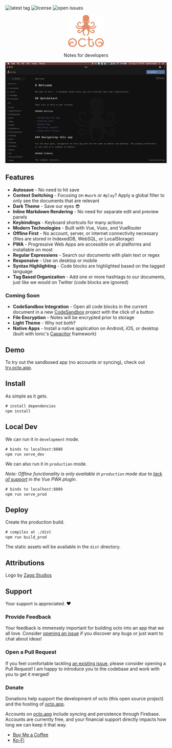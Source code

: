 ![latest tag](https://img.shields.io/github/v/tag/voraciousdev/octo?color=blue&label=latest%20tag&sort=semver)
![license](https://img.shields.io/github/license/voraciousdev/octo)
![open issues](https://img.shields.io/github/issues-raw/voraciousdev/octo)

<p align="center">
  <a href="https://try.octo.app">
    <img height="100" src="resources/stacked.png">
  </a>
</p>

<p align="center">Notes for developers</p>

[![screenshot](resources/screenshot.png)](https://try.octo.app)

## Features

- **Autosave** - No need to hit save
- **Context Switching** - Focusing on `#work` or `#play`? Apply a global filter to only see the documents that are relevant
- **Dark Theme** - Save our eyes 😎
- **Inline Markdown Rendering** - No need for separate edit and preview panels
- **Keybindings** - Keyboard shortcuts for many actions
- **Modern Technologies** - Built with Vue, Vuex, and VueRouter
- **Offline First** - No account, server, or internet connectivity necessary (files are stored in IndexedDB, WebSQL, or LocalStorage)
- **PWA** - Progressive Web Apps are accessible on all platforms and installable on most
- **Regular Expressions** - Search our documents with plain text or regex
- **Responsive** - Use on desktop or mobile
- **Syntax Highlighting** - Code blocks are highlighted based on the tagged language
- **Tag Based Organization** - Add one or more hashtags to our documents, just like we would on Twitter (code blocks are ignored)

### Coming Soon

- **CodeSandbox Integration** - Open all code blocks in the current document in a new [CodeSandbox](https://codesandbox.io/) project with the click of a button
- **File Encryption** - Notes will be encrypted prior to storage
- **Light Theme** - Why not both?
- **Native Apps** - Install a native application on Android, iOS, or desktop (built with Ionic's [Capacitor](https://capacitorjs.com/) framework)

## Demo

To try out the sandboxed app (no accounts or syncing), check out [try.octo.app](https://try.octo.app).

## Install

As simple as it gets.

```shell
# install dependencies
npm install
```

## Local Dev

We can run it in `development` mode.

```shell
# binds to localhost:8888
npm run serve_dev
```

We can also run it in `production` mode.

_Note: Offline functionality is only available in `production` mode due to [lack of support](https://github.com/vuejs/vue-cli/issues/2678) in the Vue PWA plugin._

```shell
# binds to localhost:8889
npm run serve_prod
```

## Deploy

Create the production build.

```shell
# compiles at ./dist
npm run build_prod
```

The static assets will be available in the `dist` directory.

## Attributions

Logo by [Zagg Studios](https://zaggstudios.com/)

## Support

Your support is appreciated. ♥️

### Provide Feedback

Your feedback is immensely important for building octo into an app that we all love. Consider [opening an issue](https://github.com/voraciousdev/octo/issues) if you discover any bugs or just want to chat about ideas!

### Open a Pull Request

If you feel comfortable tackling [an existing issue](https://github.com/voraciousdev/octo/issues), please consider opening a Pull Request! I am happy to introduce you to the codebase and work with you to get it merged!

### Donate

Donations help support the development of octo (this open source project) and the hosting of [octo.app](https://octo.app).

Accounts on [octo.app](https://octo.app) include syncing and persistence through Firebase. Accounts are currently free, and your financial support directly impacts how long we can keep it that way.

- [Buy Me a Coffee](https://www.buymeacoffee.com/voraciousdev)
- [Ko-Fi](https://ko-fi.com/voraciousdev)

